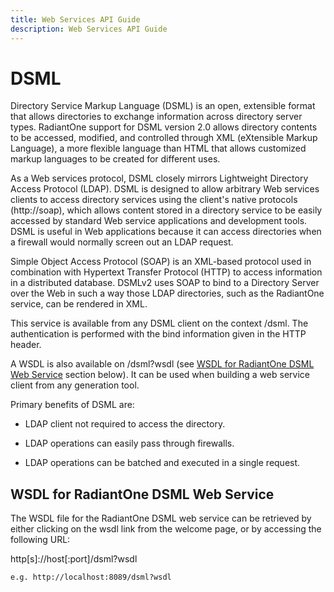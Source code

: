 ```yaml
---
title: Web Services API Guide
description: Web Services API Guide
---
```


# DSML

Directory Service Markup Language (DSML) is an open, extensible format that allows directories to exchange information across directory server types. RadiantOne support for DSML version 2.0 allows directory contents to be accessed, modified, and controlled through XML (eXtensible Markup Language), a more flexible language than HTML that allows customized markup languages to be created for different uses. 

As a Web services protocol, DSML closely mirrors Lightweight Directory Access Protocol (LDAP). DSML is designed to allow arbitrary Web services clients to access directory services using the client's native protocols (http://soap), which allows content stored in a directory service to be easily accessed by standard Web service applications and development tools. DSML is useful in Web applications because it can access directories when a firewall would normally screen out an LDAP request.

Simple Object Access Protocol (SOAP) is an XML-based protocol used in combination with Hypertext Transfer Protocol (HTTP) to access information in a distributed database. DSMLv2 uses SOAP to bind to a Directory Server over the Web in such a way those LDAP directories, such as the RadiantOne service, can be rendered in XML.

This service is available from any DSML client on the context /dsml.  The authentication is performed with the bind information given in the HTTP header.

A WSDL is also available on /dsml?wsdl (see [WSDL for RadiantOne DSML Web Service](#wsdl-for-radiantone-dsml-web-service) section below). It can be used when building a web service client from any generation tool. 

Primary benefits of DSML are:
-	LDAP client not required to access the directory.

-	LDAP operations can easily pass through firewalls.

-	LDAP operations can be batched and executed in a single request.

## WSDL for RadiantOne DSML Web Service

The WSDL file for the RadiantOne DSML web service can be retrieved by either clicking on the wsdl link from the welcome page, or by accessing the following URL:

http[s]://host[:port]/dsml?wsdl

`e.g. http://localhost:8089/dsml?wsdl`

